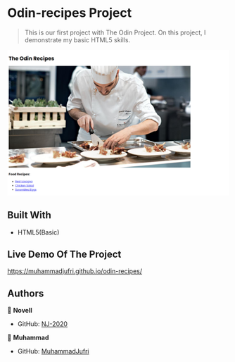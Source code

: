 # Odin-recipes Project

> This is our first project with The Odin Project. On this project, I demonstrate my basic HTML5 skills.

![screenshot](screenshot.png)

## Built With

- HTML5(Basic)

## Live Demo Of The Project

https://muhammadjufri.github.io/odin-recipes/

## Authors

👤 **Novell**

- GitHub: [NJ-2020](https://github.com/NJ-2020)

👤 **Muhammad**

- GitHub: [MuhammadJufri](https://github.com/MuhammadJufri)
